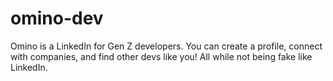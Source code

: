 # omino-dev
Omino is a LinkedIn for Gen Z developers. You can create a profile, connect with companies, and find other devs like you! All while not being fake like LinkedIn.
